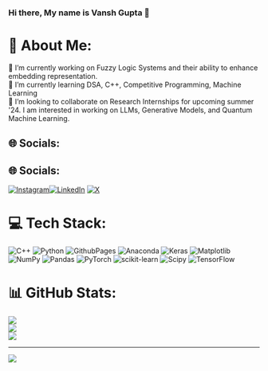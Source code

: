 ### Hi there, My name is Vansh Gupta 👋

# 💫 About Me:
🔭 I’m currently working on Fuzzy Logic Systems and their ability to enhance embedding representation.<br>🌱 I’m currently learning DSA, C++, Competitive Programming, Machine Learning<br>👯 I’m looking to collaborate on Research Internships for upcoming summer '24. I am interested in working on LLMs, Generative Models, and Quantum Machine Learning.


## 🌐 Socials:

## 🌐 Socials:
[![Instagram](https://img.shields.io/badge/Instagram-%23E4405F.svg?logo=Instagram&logoColor=white)](https://instagram.com/_psycoplankton)[![LinkedIn](https://img.shields.io/badge/LinkedIn-%230077B5.svg?logo=linkedin&logoColor=white)](https://linkedin.com/in/vansh-gupta-6ba187247/)  [![X](https://img.shields.io/badge/X-black.svg?logo=X&logoColor=white)](https://twitter.com/oneshhuu) 

# 💻 Tech Stack:
![C++](https://img.shields.io/badge/c++-%2300599C.svg?style=plastic&logo=c%2B%2B&logoColor=white) ![Python](https://img.shields.io/badge/python-3670A0?style=plastic&logo=python&logoColor=ffdd54) ![GithubPages](https://img.shields.io/badge/github%20pages-121013?style=plastic&logo=github&logoColor=white) ![Anaconda](https://img.shields.io/badge/Anaconda-%2344A833.svg?style=plastic&logo=anaconda&logoColor=white) ![Keras](https://img.shields.io/badge/Keras-%23D00000.svg?style=plastic&logo=Keras&logoColor=white) ![Matplotlib](https://img.shields.io/badge/Matplotlib-%23ffffff.svg?style=plastic&logo=Matplotlib&logoColor=black) ![NumPy](https://img.shields.io/badge/numpy-%23013243.svg?style=plastic&logo=numpy&logoColor=white) ![Pandas](https://img.shields.io/badge/pandas-%23150458.svg?style=plastic&logo=pandas&logoColor=white) ![PyTorch](https://img.shields.io/badge/PyTorch-%23EE4C2C.svg?style=plastic&logo=PyTorch&logoColor=white) ![scikit-learn](https://img.shields.io/badge/scikit--learn-%23F7931E.svg?style=plastic&logo=scikit-learn&logoColor=white) ![Scipy](https://img.shields.io/badge/SciPy-%230C55A5.svg?style=plastic&logo=scipy&logoColor=%white) ![TensorFlow](https://img.shields.io/badge/TensorFlow-%23FF6F00.svg?style=plastic&logo=TensorFlow&logoColor=white)
# 📊 GitHub Stats:
![](https://github-readme-stats.vercel.app/api?username=oneshhuu&theme=vue&hide_border=false&include_all_commits=false&count_private=false)<br/>
![](https://github-readme-streak-stats.herokuapp.com/?user=oneshhuu&theme=vue&hide_border=false)<br/>
![](https://github-readme-stats.vercel.app/api/top-langs/?username=oneshhuu&theme=vue&hide_border=false&include_all_commits=false&count_private=false&layout=compact)

---
[![](https://visitcount.itsvg.in/api?id=oneshhuu&icon=0&color=12)](https://visitcount.itsvg.in)

<!-- Proudly created with GPRM ( https://gprm.itsvg.in ) -->
